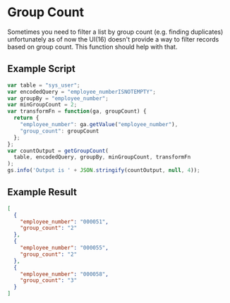# Group Count
Sometimes you need to filter a list by group count (e.g. finding duplicates) unfortunately as of now the UI(16) doesn't provide a way to filter records based on group count. This function should help with that.

## Example Script
```javascript
var table = "sys_user";
var encodedQuery = "employee_numberISNOTEMPTY";
var groupBy = "employee_number";
var minGroupCount = 2;
var transformFn = function(ga, groupCount) {
  return {
    "employee_number": ga.getValue("employee_number"),
    "group_count": groupCount
  };
};
var countOutput = getGroupCount(
  table, encodedQuery, groupBy, minGroupCount, transformFn
);
gs.info('Output is ' + JSON.stringify(countOutput, null, 4));
```
## Example Result
```json
[
  {
    "employee_number": "000051",
    "group_count": "2"
  },
  {
    "employee_number": "000055",
    "group_count": "2"
  },
  {
    "employee_number": "000058",
    "group_count": "3"
  }
]
```